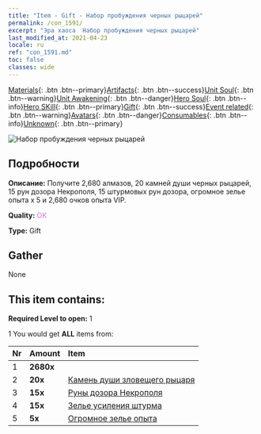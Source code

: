 ```yaml
---
title: "Item - Gift - Набор пробуждения черных рыцарей"
permalink: /con_1591/
excerpt: "Эра хаоса  Набор пробуждения черных рыцарей"
last_modified_at: 2021-04-23
locale: ru
ref: "con_1591.md"
toc: false
classes: wide
---
```

 [Materials](/ItemsRU/){: .btn .btn--primary}[Artifacts](/ItemsRU/Artifacts/){: .btn .btn--success}[Unit Soul](/ItemsRU/UnitSoul/){: .btn .btn--warning}[Unit Awakening](/ItemsRU/UnitAwakening/){: .btn .btn--danger}[Hero Soul](/ItemsRU/HeroSoul/){: .btn .btn--info}[Hero SKill](/ItemsRU/HeroSkill/){: .btn .btn--primary}[Gift](/ItemsRU/Gift/){: .btn .btn--success}[Event related](/ItemsRU/Events/){: .btn .btn--warning}[Avatars](/ItemsRU/Avatars/){: .btn .btn--danger}[Consumables](/ItemsRU/Consumables/){: .btn .btn--info}[Unknown](/ItemsRU/Unknown/){: .btn .btn--primary}

 ![Набор пробуждения черных рыцарей](/images/t/i_907203.png)

## Подробности
 **Описание:** Получите 2,680 алмазов, 20 камней души черных рыцарей, 15 рун дозора Некрополя, 15 штурмовых рун дозора, огромное зелье опыта x 5 и 2,680 очков опыта VIP.

 **Quality:** <span style="color: #DA70D6">OK</span>

 **Type:** Gift

## Gather

  None

## This item contains:

 **Required Level to open:** 1

 1 You would get **ALL** items  from:

  | Nr | Amount |     Item    |
  |:---|:-------|:------------|
  | 1 |  **2680x** | <i class="fas fa-gem"/> |  | 
  | 2 |  **20x** | [Камень души зловещего рыцаря](/ItemsRU/unt_302/) |  | 
  | 3 |  **15x** | [Руны дозора Некрополя](/ItemsRU/con_755/) |  | 
  | 4 |  **15x** | [Зелье усиления штурма](/ItemsRU/con_788/) |  | 
  | 5 |  **5x** | [Огромное зелье опыта](/ItemsRU/con_703/) |  | 
